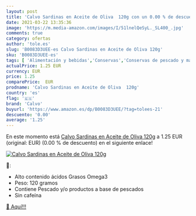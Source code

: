 ```yaml
---
layout: post
title: 'Calvo Sardinas en Aceite de Oliva  120g con un 0.00 % de descuento'
date: 2021-03-22 13:35:36
image: 'https://m.media-amazon.com/images/I/51lnelQeSyL._SL400_.jpg'
comments: true
category: ofertas
author: 'tole.es'
slug: 'B0083D3UEE-es Calvo Sardinas en Aceite de Oliva 120g'
sku: 'B0083D3UEE-es'
tags: [ 'Alimentación y bebidas','Conservas','Conservas de pescado y marisco','aceite','calvo','de','oliva', ]
actualPrice: 1.25 EUR
currency: EUR
price: 1.25
comparePrice:  EUR
prodname: 'Calvo Sardinas en Aceite de Oliva  120g'
country: 'es'
flag: '🇪🇸'
brand: 'Calvo'
buyurl: 'https://www.amazon.es/dp/B0083D3UEE/?tag=tolees-21'
descuento: '0.00'
average: '1.25'
---
```


En este momento está [Calvo Sardinas en Aceite de Oliva  120g](https://www.amazon.es/dp/B0083D3UEE/?tag=tolees-21) a 1.25 EUR (original:  EUR) (0.00 %  de descuento) en el siguiente enlace!

[![Calvo Sardinas en Aceite de Oliva  120g](https://m.media-amazon.com/images/I/51lnelQeSyL._SL400_.jpg)](https://www.amazon.es/dp/B0083D3UEE/?tag=tolees-21)

🔎:

- Alto contenido ácidos Grasos Omega3
- Peso: 120 gramos
- Contiene Pescado y/o productos a base de pescados
- Sin cafeína

[🛒 Aquí!!!](https://www.amazon.es/dp/B0083D3UEE/?tag=tolees-21)

